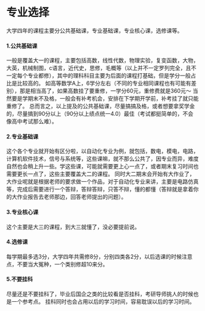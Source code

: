 # 专业选择

大学四年的课程主要分公共基础课，专业基础课，专业核心课，选修课等。

#### 1.公共基础课
一般是覆盖大一的课程，主要包括高数，线性代数，物理实验，复变函数，大物，大英，机械制图，c语言，近代史，思修，毛概等（以上并不一定罗列完全，且不一定每个专业都修），其中的理科科目主要为后面的课程打基础，但是学分一般占比是比较高的。
如高等数学A上，6学分左右（不同的专业相同课程也有可能有差别），那是相当高了，如果高数挂了要重修，一学分60元，重修费就是360元～
当然要是学期末不及格，一般会有补考机会，安排在下学期开学前，补考挂了就只能重修了。
总而言之，以上提及的公共基础课，尽量搞搞及格，或者想要拿奖学金的，尽量搞到90分以上（90分以上绩点统一4.0）最佳（考试都挺简单的，不会像高中考试那么难）。

#### 2.专业基础课
这个各个专业就开始有区分啦，以自动化专业为例，就包括，数电，模电，电路，计算机软件技术，信号与系统等，这些课嘛，就不那么公共了，因专业而异，难度自然也会稍上升一些。学这些课，可能就需要更上心一点了，或者期末复习时间也需要更长一点了，这些主要覆盖大二的课程。
同时大二期末会开始有大作业了，大作业呢就是根据老师的要求做一个作品，对于自动化专业来讲，主要是电路仿真等，完成后需要进行一个答辩，答辩答辩，只答不辩，懂的都懂（答辩就是拿着你的大作业报告去老师那边，回答老师提出的问题）。

#### 3.专业核心课
这个主要是大三的课程，到大三就懂了，没必要提前说。

#### 4.选修课
每学期最多选3分，大学四年共需修8分，分别四类各2分，以后选课的时候注意点，不要当大冤种，一个类别修超10来分。

#### 5.不要挂科
尽量还是不要挂科了，毕业后国企之类的比较看是否挂科，考研导师挑人的时候也是一个参考点。
挂科同时也会占用以后的学习时间，容易耽误以后的学习时间。

